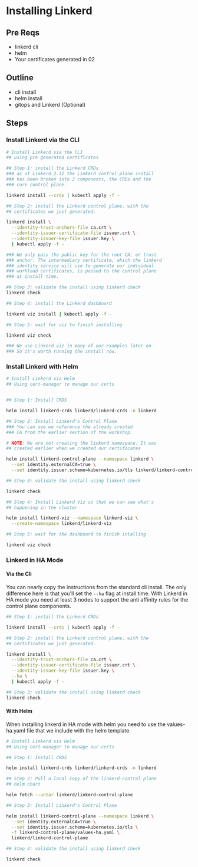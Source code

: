 # Installing Linkerd

## Pre Reqs

* linkerd cli
* helm
* Your certificates generated in 02

## Outline

* cli install
* helm install
* gitops and Linkerd (Optional)

## Steps

### Install Linkerd via the CLI

```bash
# Install Linkerd via the CLI
## using pre generated certificates

## Step 1: install the Linkerd CRDs
### as of Linkerd 2.12 the Linkerd control-plane install
### has been broken into 2 components, the CRDs and the 
### core control plane.

linkerd install --crds | kubectl apply -f -

## Step 2: install the Linkerd control plane, with the 
## certificates we just generated.

linkerd install \
  --identity-trust-anchors-file ca.crt \
  --identity-issuer-certificate-file issuer.crt \
  --identity-issuer-key-file issuer.key \
  | kubectl apply -f -

### We only pass the public key for the root CA, or trust 
### anchor. The intermediary certificate, which the linkerd
### identity service will use to generate our individual 
### workload certificates, is passed to the control plane
### at install time.

## Step 3: validate the install using linkerd check
linkerd check

## Step 4: install the Linkerd dashboard

linkerd viz install | kubectl apply -f -

## Step 5: wait for viz to finish installing

linkerd viz check

### We use Linkerd viz in many of our examples later on 
### So it's worth running the install now.

```

### Install Linkerd with Helm

```bash
# Install Linkerd via Helm
## Using cert-manager to manage our certs


## Step 1: Install CRDS

helm install linkerd-crds linkerd/linkerd-crds -n linkerd

## Step 2: Install Linkerd's Control Plane
### You can see we reference the already created
### CA from the earlier section of the workshop.

# NOTE: We are not creating the linkerd namespace. It was
## created earlier when we created our certificates

helm install linkerd-control-plane --namespace linkerd \
  --set identity.externalCA=true \
  --set identity.issuer.scheme=kubernetes.io/tls linkerd/linkerd-control-plane

## Step 3: validate the install using linkerd check

linkerd check

## Step 4: Install Linkerd Viz so that we can see what's 
## happening in the cluster

helm install linkerd-viz --namespace linkerd-viz \
  --create-namespace linkerd/linkerd-viz

## Step 5: wait for the dashboard to finish intalling

linkerd viz check

```

### Linkerd in HA Mode

#### Via the Cli

You can nearly copy the instructions from the standard cli install.
The only difference here is that you'll set the `--ha` flag at install
time. With Linkerd in HA mode you need at least 3 nodes to support the
anti affinity rules for the control plane components.

```bash
## Step 1: install the Linkerd CRDs

linkerd install --crds | kubectl apply -f -

## Step 2: install the Linkerd control plane, with the 
## certificates we just generated.

linkerd install \
  --identity-trust-anchors-file ca.crt \
  --identity-issuer-certificate-file issuer.crt \
  --identity-issuer-key-file issuer.key \
  --ha \
  | kubectl apply -f -

## Step 3: validate the install using linkerd check
linkerd check

```

#### With Helm

When installing linkerd in HA mode with helm you need to
use the values-ha.yaml file that we include with the helm
template.

```bash
# Install Linkerd via Helm
## Using cert-manager to manage our certs

## Step 1: Install CRDS

helm install linkerd-crds linkerd/linkerd-crds -n linkerd

## Step 2: Pull a local copy of the linkerd-control-plane
## helm chart

helm fetch --untar linkerd/linkerd-control-plane

## Step 3: Install Linkerd's Control Plane

helm install linkerd-control-plane --namespace linkerd \
  --set identity.externalCA=true \
  --set identity.issuer.scheme=kubernetes.io/tls \
  -f linkerd-control-plane/values-ha.yaml \
  linkerd/linkerd-control-plane

## Step 4: validate the install using linkerd check

linkerd check

```
